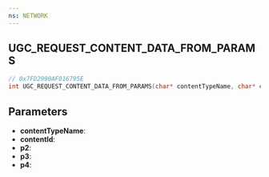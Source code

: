 ```yaml
---
ns: NETWORK
---
```

## UGC_REQUEST_CONTENT_DATA_FROM_PARAMS

```c
// 0x7FD2990AF016795E
int UGC_REQUEST_CONTENT_DATA_FROM_PARAMS(char* contentTypeName, char* contentId, int p2, int p3, int p4);
```

## Parameters
* **contentTypeName**:
* **contentId**:
* **p2**:
* **p3**:
* **p4**:
